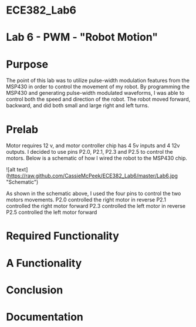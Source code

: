 ECE382_Lab6
===========

# Lab 6 - PWM - "Robot Motion"

# Purpose
  The point of this lab was to utilize pulse-width modulation features from the MSP430 in order to control the movement of my robot. By programming the MSP430 and generating pulse-width modulated waveforms, I was able to control both the speed and direction of the robot. The robot moved forward, backward, and did both small and large right and left turns. 
  

# Prelab
  Motor requires 12 v, and motor controller chip has 4 5v inputs and 4 12v outputs. I decided to use pins P2.0, P2.1, P2.3 and P2.5 to control the motors. Below is a schematic of how I wired the robot to the MSP430 chip. 
  
  ![alt text] (https://raw.github.com/CassieMcPeek/ECE382_Lab6/master/Lab6.jpg "Schematic")
  
  
  As shown in the schematic above, I used the four pins to control the two motors movements. 
    P2.0 controlled the right motor in reverse
    P2.1 controlled the right motor forward
    P2.3 controlled the left motor in reverse
    P2.5 controlled the left motor forward
  


# Required Functionality


# A Functionality


# Conclusion


# Documentation

